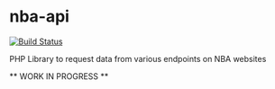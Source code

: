 # nba-api
[![Build Status](https://travis-ci.org/jasonroman/nba-api.svg?branch=master)](https://travis-ci.org/jasonroman/nba-api)

PHP Library to request data from various endpoints on NBA websites

** WORK IN PROGRESS **
